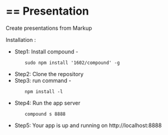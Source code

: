 ==
Presentation
==

Create presentations from Markup


Installation :
- Step1: Install compound -

```
       sudo npm install '1602/compound' -g
```

- Step2: Clone the repository
- Step3: run command -

```
       npm install -l
```

- Step4: Run the app server 

```
       compound s 8888
```

- Step5: Your app is up and running on http://localhost:8888
